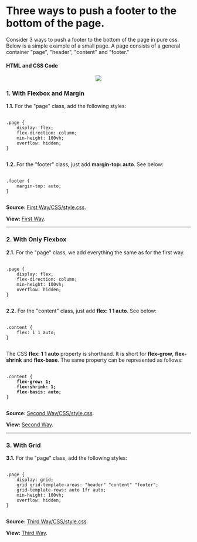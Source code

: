 <h1>Three ways to push a footer to the bottom of the page.</h1>
<p>Consider 3 ways to push a footer to the bottom of the page in pure css. Below is a simple example of a small page. A page consists of a general container "page", "header", "content" and "footer."</p>
<h4>HTML and CSS Code</h4>
<div align="center"><img src="https://user-images.githubusercontent.com/11561851/188332635-be460613-7bfc-4fe5-936d-e26cc3d82e13.png"></div>
<h3>1. With Flexbox and Margin</h3>
<p><b>1.1.</b> For the "page" class, add the following styles:</p> <pre>
   <code class="language-css">
.page {
    display: flex;
    flex-direction: column;
    min-height: 100vh;
    overflow: hidden;
}
   </code>
</pre>
<p><b>1.2.</b> For the "footer" class, just add <b>margin-top: auto</b>. See below:</p> <pre>
   <code class="language-css">
.footer {
    margin-top: auto;
}
   </code>
</pre>
<p><b>Source: </b><a href="https://github.com/yurievivan/Push-Footer-To-Bottom/blob/main/First%20Way/CSS/style.css">First Way/CSS/style.css</a>.</p>
<p><b>View: </b><a href="https://htmlpreview.github.io/?https://github.com/yurievivan/Push-Footer-To-Bottom/blob/main/First%20Way/index.html">First Way</a>.</p>
<hr>
<h3>2. With Only Flexbox</h3>
<p><b>2.1.</b> For the "page" class, we add everything the same as for the first way.</p> <pre>
   <code class="language-css">
.page {
    display: flex;
    flex-direction: column;
    min-height: 100vh;
    overflow: hidden;
}
   </code>
</pre>
<p><b>2.2.</b> For the "content" class, just add <b>flex: 1 1 auto</b>. See below:</p> <pre>
   <code class="language-css">
.content {
    flex: 1 1 auto;
}
   </code>
</pre>
<p>The CSS <b>flex: 1 1 auto</b> property is shorthand. It is short for <b>flex-grow</b>, <b>flex-shrink</b> and <b>flex-base</b>. The same property can be represented as follows:</p> <pre>
   <code class="language-css">
.content {
    <b>flex-grow: 1;</b>
    <b>flex-shrink: 1;</b>
    <b>flex-basis: auto;</b>
}
   </code>
</pre>
<p><b>Source: </b><a href="https://github.com/yurievivan/Push-Footer-To-Bottom/blob/main/Second%20Way/CSS/style.css">Second Way/CSS/style.css</a>.</p>
<p><b>View: </b><a href="https://htmlpreview.github.io/?https://github.com/yurievivan/Push-Footer-To-Bottom/blob/main/Second%20Way/index.html">Second Way</a>.</p>
<hr>
<h3>3. With Grid</h3>
<p><b>3.1.</b> For the "page" class, add the following styles:</p> <pre>
   <code class="language-css">
.page {
    display: grid;
    grid grid-template-areas: "header" "content" "footer";
    grid-template-rows: auto 1fr auto;
    min-height: 100vh;
    overflow: hidden;
}
   </code>
</pre>
<p><b>Source: </b><a href="https://github.com/yurievivan/Push-Footer-To-Bottom/blob/main/Third%20Way/CSS/style.css">Third Way/CSS/style.css</a>.</p>
<p><b>View: </b><a href="https://htmlpreview.github.io/?https://github.com/yurievivan/Push-Footer-To-Bottom/blob/main/Third%20Way/index.html">Third Way</a>.</p>
